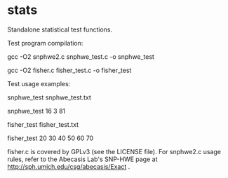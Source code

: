 stats
=====

Standalone statistical test functions.


Test program compilation:

gcc -O2 snphwe2.c snphwe_test.c -o snphwe_test

gcc -O2 fisher.c fisher_test.c -o fisher_test


Test usage examples:

  snphwe_test snphwe_test.txt

  snphwe_test 16 3 81

  fisher_test fisher_test.txt

  fisher_test 20 30 40 50 60 70


fisher.c is covered by GPLv3 (see the LICENSE file).  For snphwe2.c usage
rules, refer to the Abecasis Lab's SNP-HWE page at
http://sph.umich.edu/csg/abecasis/Exact .